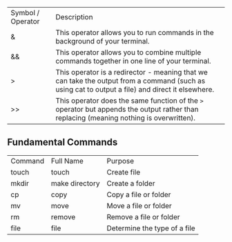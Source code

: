 |                   |                                                                                                                                                  |
| ----------------- | ------------------------------------------------------------------------------------------------------------------------------------------------ |
| Symbol / Operator | Description                                                                                                                                      |
| &                 | This operator allows you to run commands in the background of your terminal.                                                                     |
| &&                | This operator allows you to combine multiple commands together in one line of your terminal.                                                     |
| >                 | This operator is a redirector - meaning that we can take the output from a command (such as using cat to output a file) and direct it elsewhere. |
| >>                | This operator does the same function of the `>` operator but appends the output rather than replacing (meaning nothing is overwritten).          |


## Fundamental Commands
|   |   |   |
|---|---|---|
|Command|Full Name|Purpose|
|touch|touch|Create file|
|mkdir|make directory|Create a folder|
|cp|copy|Copy a file or folder|
|mv|move|Move a file or folder|
|rm|remove|Remove a file or folder|
|file|file|Determine the type of a file|
